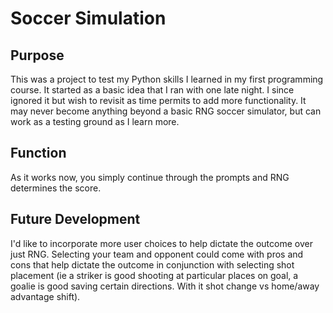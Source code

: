 # Soccer Simulation

## Purpose
This was a project to test my Python skills I learned in my first programming course. It started as a basic idea that I ran with one late night. I since ignored it but wish to revisit as time permits
to add more functionality. It may never become anything beyond a basic RNG soccer simulator, but can work as a testing ground as I learn more. 

## Function
As it works now, you simply continue through the prompts and RNG determines the score. 

## Future Development
I'd like to incorporate more user choices to help dictate the outcome over just RNG. Selecting your team and opponent could come with pros and cons that help dictate the outcome in conjunction
with selecting shot placement (ie a striker is good shooting at particular places on goal, a goalie is good saving certain directions. With it shot change vs home/away advantage shift). 

